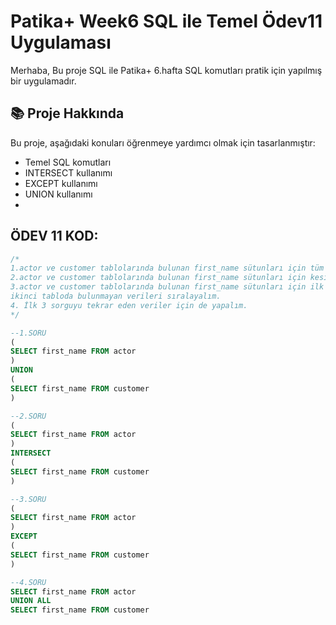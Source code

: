 # Patika+ Week6 SQL ile Temel Ödev11 Uygulaması
Merhaba,
Bu proje SQL ile Patika+ 6.hafta SQL komutları pratik için yapılmış bir uygulamadır.

## 📚 Proje Hakkında
Bu proje, aşağıdaki konuları öğrenmeye yardımcı olmak için tasarlanmıştır:
- Temel SQL komutları
- INTERSECT kullanımı
- EXCEPT kullanımı
- UNION kullanımı
- 


## ÖDEV 11 KOD:
```sql
/*
1.actor ve customer tablolarında bulunan first_name sütunları için tüm verileri sıralayalım.
2.actor ve customer tablolarında bulunan first_name sütunları için kesişen verileri sıralayalım.
3.actor ve customer tablolarında bulunan first_name sütunları için ilk tabloda bulunan ancak 
ikinci tabloda bulunmayan verileri sıralayalım.
4. İlk 3 sorguyu tekrar eden veriler için de yapalım.
*/

--1.SORU
(
SELECT first_name FROM actor
)
UNION
(
SELECT first_name FROM customer
)

--2.SORU
(
SELECT first_name FROM actor
)
INTERSECT
(
SELECT first_name FROM customer
)

--3.SORU
(
SELECT first_name FROM actor
)
EXCEPT
(
SELECT first_name FROM customer
)

--4.SORU
SELECT first_name FROM actor
UNION ALL
SELECT first_name FROM customer
```
